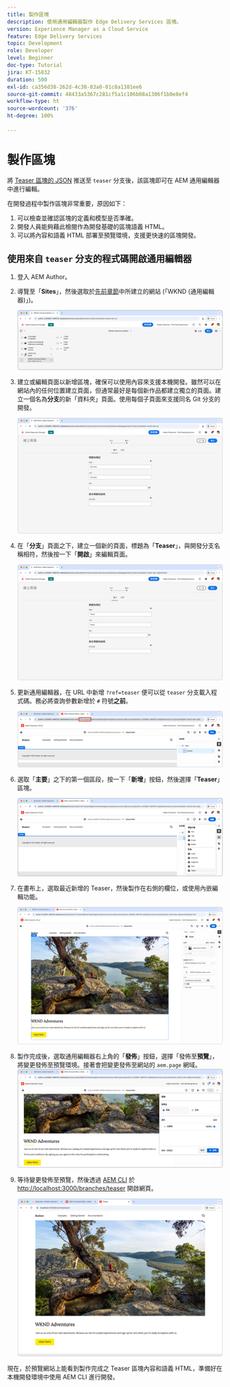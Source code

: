 ```yaml
---
title: 製作區塊
description: 使用通用編輯器製作 Edge Delivery Services 區塊。
version: Experience Manager as a Cloud Service
feature: Edge Delivery Services
topic: Development
role: Developer
level: Beginner
doc-type: Tutorial
jira: KT-15832
duration: 500
exl-id: ca356d38-262d-4c30-83a0-01c8a1381ee6
source-git-commit: 48433a5367c281cf5a1c106b08a1306f1b0e8ef4
workflow-type: ht
source-wordcount: '376'
ht-degree: 100%

---
```


# 製作區塊

將 [Teaser 區塊的 JSON](./5-new-block.md) 推送至 `teaser` 分支後，該區塊即可在 AEM 通用編輯器中進行編輯。

在開發過程中製作區塊非常重要，原因如下：

1. 可以檢查並確認區塊的定義和模型是否準確。
1. 開發人員能夠藉此檢閱作為開發基礎的區塊語義 HTML。
1. 可以將內容和語義 HTML 部署至預覽環境，支援更快速的區塊開發。

## 使用來自 `teaser` 分支的程式碼開啟通用編輯器

1. 登入 AEM Author。
2. 導覽至「**Sites**」，然後選取於[先前章節](./2-new-aem-site.md)中所建立的網站 (「WKND (通用編輯器)」)。

   ![AEM Sites](./assets/6-author-block/open-new-site.png)

3. 建立或編輯頁面以新增區塊，確保可以使用內容來支援本機開發。雖然可以在網站內的任何位置建立頁面，但通常最好是每個新作品都建立獨立的頁面。建立一個名為&#x200B;**分支**&#x200B;的新「資料夾」頁面。使用每個子頁面來支援同名 Git 分支的開發。

   ![AEM Sites - 建立分支頁面](./assets/6-author-block/branches-page-3.png)

4. 在「**分支**」頁面之下，建立一個新的頁面，標題為「**Teaser**」，與開發分支名稱相符，然後按一下「**開啟**」來編輯頁面。

   ![AEM Sites - 建立 Teaser 頁面](./assets/6-author-block/teaser-page-3.png)

5. 更新通用編輯器，在 URL 中新增 `?ref=teaser` 便可以從 `teaser` 分支載入程式碼。務必將查詢參數新增於 `#` 符號&#x200B;**之前**。

   ![通用編輯器 - 選取 Teaser 分支](./assets/6-author-block/select-branch.png)

6. 選取「**主要**」之下的第一個區段，按一下「**新增**」按鈕，然後選擇「**Teaser**」區塊。

   ![通用編輯器 - 新增區塊](./assets/6-author-block/add-teaser-2.png)

7. 在畫布上，選取最近新增的 Teaser，然後製作在右側的欄位，或使用內嵌編輯功能。

   ![通用編輯器 - 製作區塊](./assets/6-author-block/author-block.png)

8. 製作完成後，選取通用編輯器右上角的「**發佈**」按鈕，選擇「發佈至&#x200B;**預覽**」，將變更發佈至預覽環境。接著會把變更發佈至網站的 `aem.page` 網域。
   ![AEM Sites - 發佈或預覽](./assets/6-author-block/publish-to-preview.png)

9. 等待變更發佈至預覽，然後透過 [AEM CLI](./3-local-development-environment.md#install-the-aem-cli) 於 [http://localhost:3000/branches/teaser](http://localhost:3000/branches/teaser) 開啟網頁。

   ![本機網站 - 重新整理](./assets/6-author-block/preview.png)

現在，於預覽網站上能看到製作完成之 Teaser 區塊內容和語義 HTML，準備好在本機開發環境中使用 AEM CLI 進行開發。
